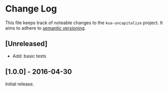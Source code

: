 # Change Log

This file keeps track of noteable changes to the `koa-uncapitalize` project.
It aims to adhere to [semantic versioning](http://semver.org/).

## [Unreleased]

* Add: basic tests

## [1.0.0] - 2016-04-30

Initial release.
